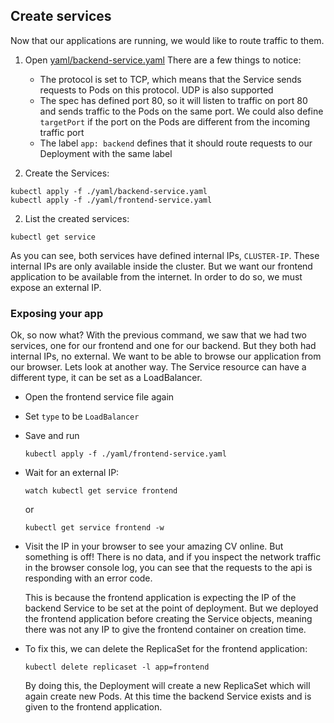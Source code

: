 ## Create services
Now that our applications are running, we would like to route traffic to them.

1. Open [yaml/backend-service.yaml](../../yaml/backend-service.yaml)
  There are a few things to notice:
    - The protocol is set to TCP, which means that the Service sends requests to Pods on this protocol. UDP is also supported
    - The spec has defined port 80, so it will listen to traffic on port 80 and sends traffic to the Pods on the same port. We could also define `targetPort` if the port on the Pods are different from the incoming traffic port
    - The label `app: backend` defines that it should route requests to our Deployment with the same label

2. Create the Services:

  ```
  kubectl apply -f ./yaml/backend-service.yaml
  kubectl apply -f ./yaml/frontend-service.yaml
  ```

2. List the created services:
  
  ```
  kubectl get service
  ```

As you can see, both services have defined internal IPs, `CLUSTER-IP`. These internal IPs are only available inside the cluster. But we want our frontend application to be available from the internet. In order to do so, we must expose an external IP.

### Exposing your app
Ok, so now what? With the previous command, we saw that we had two services, one for our frontend and one for our backend. But they both had internal IPs, no external. We want to be able to browse our application from our browser.
Lets look at another way. The Service resource can have a different type, it can be set as a LoadBalancer.

* Open the frontend service file again
* Set `type` to be `LoadBalancer`
* Save and run

  ```
  kubectl apply -f ./yaml/frontend-service.yaml
  ```
  
* Wait for an external IP:

  ```
  watch kubectl get service frontend
  ```

  or
  
  ```
  kubectl get service frontend -w
  ```

* Visit the IP in your browser to see your amazing CV online. But something is off!
    There is no data, and if you inspect the network traffic in the browser console log, you can see that the requests to the api is responding with an error code.

    This is because the frontend application is expecting the IP of the backend Service to be set at the point of deployment.
    But we deployed the frontend application before creating the Service objects,
    meaning there was not any IP to give the frontend container on creation time.
    
* To fix this, we can delete the ReplicaSet for the frontend application:

   ```
   kubectl delete replicaset -l app=frontend
   ```

    By doing this, the Deployment will create a new ReplicaSet which will again create new Pods.
    At this time the backend Service exists and is given to the frontend application.

 